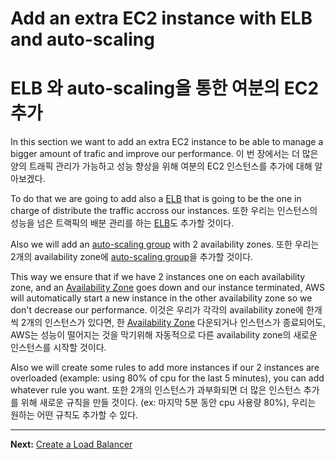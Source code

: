 # Add an extra EC2 instance with ELB and auto-scaling
# ELB 와 auto-scaling을 통한 여분의 EC2 추가
In this section we want to add an extra EC2 instance to be able to manage a bigger amount of trafic and improve our performance.
이 번 장에서는 더 많은 양의 트래픽 관리가 가능하고 성능 향상을 위해 여분의 EC2 인스턴스를 추가에 대해 알아보겠다.

To do that we are going to add also a [ELB](https://aws.amazon.com/elasticloadbalancing/) that is going to be the one in charge of distribute the traffic accross our instances.
또한 우리는 인스턴스의 성능을 넘은 트랙픽의 배분 관리를 하는 [ELB](https://aws.amazon.com/elasticloadbalancing/)도 추가할 것이다.

Also we will add an [auto-scaling group](https://aws.amazon.com/documentation/autoscaling/) with 2 availability zones.
또한 우리는 2개의 availability zone에 [auto-scaling group](https://aws.amazon.com/documentation/autoscaling/)을 추가할 것이다.

This way we ensure that if we have 2 instances one on each availability zone, and an [Availability Zone](http://docs.aws.amazon.com/AWSEC2/latest/UserGuide/using-regions-availability-zones.html#concepts-regions-availability-zones) goes down and our instance terminated, AWS will automatically start a new instance in the other availability zone so we don't decrease our performance.
이것은 우리가 각각의 availability zone에 한개씩 2개의 인스턴스가 있다면, 한 [Availability Zone](http://docs.aws.amazon.com/AWSEC2/latest/UserGuide/using-regions-availability-zones.html#concepts-regions-availability-zones) 다운되거나 인스턴스가 종료되어도,
AWS는 성능이 떨어지는 것을 막기위해 자동적으로 다른 availability zone의 새로운 인스턴스를 시작할 것이다.

Also we will create some rules to add more instances if our 2 instances are overloaded (example: using 80% of cpu for the last 5 minutes), you can add whatever rule you want.
또한 2개의 인스턴스가 과부화되면 더 많은 인스턴스 추가를 위해 새로운 규칙을 만들 것이다. (ex: 마지막 5분 동안 cpu 사용량 80%), 우리는 원하는 어떤 규칙도 추가할 수 있다.

---
**Next:** [Create a Load Balancer](/workshop/elb-auto-scaling-group/01-load-balancer.md)
